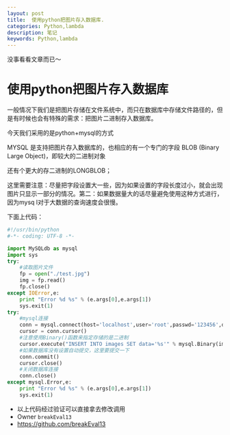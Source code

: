```yaml
---
layout: post
title:  使用python把图片存入数据库.
categories: Python,lambda
description: 笔记
keywords: Python,lambda
---
```



没事看看文章而已～

# 使用python把图片存入数据库

一般情况下我们是把图片存储在文件系统中，而只在数据库中存储文件路径的，但是有时候也会有特殊的需求：把图片二进制存入数据库。

今天我们采用的是python+mysql的方式

MYSQL 是支持把图片存入数据库的，也相应的有一个专门的字段 BLOB (Binary Large Object)，即较大的二进制对象

还有个更大的存二进制的LONGBLOB；

这里需要注意：尽量把字段设置大一些，因为如果设置的字段长度过小，就会出现图片只显示一部分的情况。第二：如果数据量大的话尽量避免使用这种方式进行，因为mysq
l对于大数据的查询速度会很慢。

下面上代码：


```python
#!/usr/bin/python
#-*- coding: UTF-8 -*-

import MySQLdb as mysql
import sys
try:
    #读取图片文件
    fp = open("./test.jpg")
    img = fp.read()
    fp.close()
except IOError,e:
    print "Error %d %s" % (e.args[0],e.args[1])
    sys.exit(1)
try:
    #mysql连接
    conn = mysql.connect(host='localhost',user='root',passwd='123456',db='test')
    cursor = conn.cursor()
    #注意使用Binary()函数来指定存储的是二进制
    cursor.execute("INSERT INTO images SET data='%s'" % mysql.Binary(img))
    #如果数据库没有设置自动提交，这里要提交一下
    conn.commit()
    cursor.close()
    #关闭数据库连接
    conn.close()
except mysql.Error,e:
    print "Error %d %s" % (e.args[0],e.args[1])
    sys.exit(1)

```




* 以上代码经过验证可以直接拿去修改调用
* Owner `breakEval13`
* https://github.com/breakEval13
